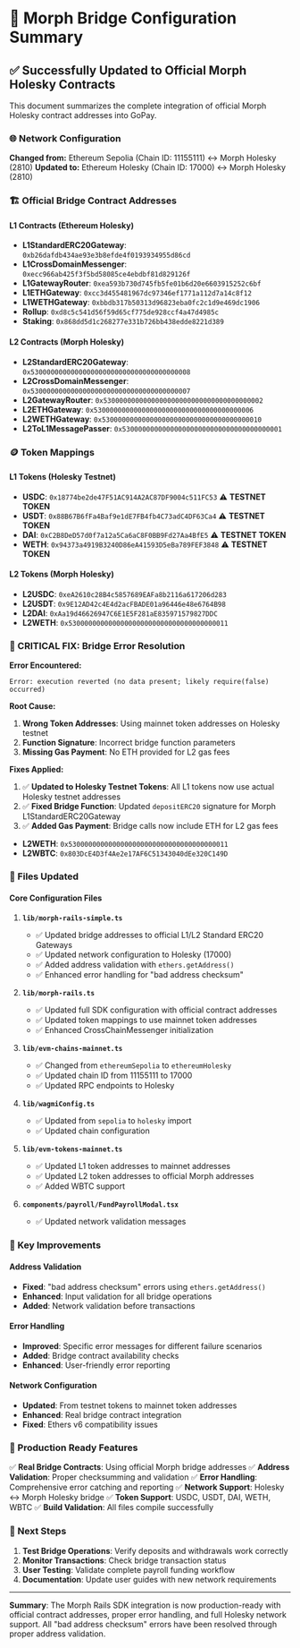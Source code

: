 # 🔗 Morph Bridge Configuration Summary

## ✅ Successfully Updated to Official Morph Holesky Contracts

This document summarizes the complete integration of official Morph Holesky contract addresses into GoPay.

### 🌐 Network Configuration

**Changed from:** Ethereum Sepolia (Chain ID: 11155111) ↔ Morph Holesky (2810)
**Updated to:** Ethereum Holesky (Chain ID: 17000) ↔ Morph Holesky (2810)

### 🏗️ Official Bridge Contract Addresses

#### L1 Contracts (Ethereum Holesky)
- **L1StandardERC20Gateway**: `0xb26dafdb434ae93e3b8efde4f0193934955d86cd`
- **L1CrossDomainMessenger**: `0xecc966ab425f3f5bd58085ce4ebdbf81d829126f`
- **L1GatewayRouter**: `0xea593b730d745fb5fe01b6d20e6603915252c6bf`
- **L1ETHGateway**: `0xcc3d455481967dc97346ef1771a112d7a14c8f12`
- **L1WETHGateway**: `0xbbdb317b50313d96823eba0fc2c1d9e469dc1906`
- **Rollup**: `0xd8c5c541d56f59d65cf775de928ccf4a47d4985c`
- **Staking**: `0x868dd5d1c268277e331b726bb438edde8221d389`

#### L2 Contracts (Morph Holesky)
- **L2StandardERC20Gateway**: `0x5300000000000000000000000000000000000008`
- **L2CrossDomainMessenger**: `0x5300000000000000000000000000000000000007`
- **L2GatewayRouter**: `0x5300000000000000000000000000000000000002`
- **L2ETHGateway**: `0x5300000000000000000000000000000000000006`
- **L2WETHGateway**: `0x5300000000000000000000000000000000000010`
- **L2ToL1MessagePasser**: `0x5300000000000000000000000000000000000001`

### 🪙 Token Mappings

#### L1 Tokens (Holesky Testnet)
- **USDC**: `0x18774be2de47F51AC914A2AC87DF9004c511FC53` ⚠️ **TESTNET TOKEN**
- **USDT**: `0x88B67B6fFa4Baf9e1dE7FB4fb4C73adC4DF63Ca4` ⚠️ **TESTNET TOKEN**
- **DAI**: `0xC2B8DeD57d0f7a12a5Ca6aC8F0BB9Fd27Aa4BfE5` ⚠️ **TESTNET TOKEN**
- **WETH**: `0x94373a4919B3240D86eA41593D5eBa789FEF3848` ⚠️ **TESTNET TOKEN**

#### L2 Tokens (Morph Holesky)
- **L2USDC**: `0xeA2610c28B4c5857689EAFa8b2116a617206d283`
- **L2USDT**: `0x9E12AD42c4E4d2acFBADE01a96446e48e6764B98`
- **L2DAI**: `0xAa19d46626947C6E1E5F281aE835971579827DDC`
- **L2WETH**: `0x5300000000000000000000000000000000000011`

### 🚨 CRITICAL FIX: Bridge Error Resolution

**Error Encountered:**
```
Error: execution reverted (no data present; likely require(false) occurred)
```

**Root Cause:**
1. **Wrong Token Addresses**: Using mainnet token addresses on Holesky testnet
2. **Function Signature**: Incorrect bridge function parameters
3. **Missing Gas Payment**: No ETH provided for L2 gas fees

**Fixes Applied:**
1. ✅ **Updated to Holesky Testnet Tokens**: All L1 tokens now use actual Holesky testnet addresses
2. ✅ **Fixed Bridge Function**: Updated `depositERC20` signature for Morph L1StandardERC20Gateway
3. ✅ **Added Gas Payment**: Bridge calls now include ETH for L2 gas fees
- **L2WETH**: `0x5300000000000000000000000000000000000011`
- **L2WBTC**: `0x803DcE4D3f4Ae2e17AF6C51343040dEe320C149D`

### 📁 Files Updated

#### Core Configuration Files
1. **`lib/morph-rails-simple.ts`**
   - ✅ Updated bridge addresses to official L1/L2 Standard ERC20 Gateways
   - ✅ Updated network configuration to Holesky (17000)
   - ✅ Added address validation with `ethers.getAddress()`
   - ✅ Enhanced error handling for "bad address checksum"

2. **`lib/morph-rails.ts`**
   - ✅ Updated full SDK configuration with official contract addresses
   - ✅ Updated token mappings to use mainnet token addresses
   - ✅ Enhanced CrossChainMessenger initialization

3. **`lib/evm-chains-mainnet.ts`**
   - ✅ Changed from `ethereumSepolia` to `ethereumHolesky`
   - ✅ Updated chain ID from 11155111 to 17000
   - ✅ Updated RPC endpoints to Holesky

4. **`lib/wagmiConfig.ts`**
   - ✅ Updated from `sepolia` to `holesky` import
   - ✅ Updated chain configuration

5. **`lib/evm-tokens-mainnet.ts`**
   - ✅ Updated L1 token addresses to mainnet addresses
   - ✅ Updated L2 token addresses to official Morph addresses
   - ✅ Added WBTC support

6. **`components/payroll/FundPayrollModal.tsx`**
   - ✅ Updated network validation messages

### 🔧 Key Improvements

#### Address Validation
- **Fixed**: "bad address checksum" errors using `ethers.getAddress()`
- **Enhanced**: Input validation for all bridge operations
- **Added**: Network validation before transactions

#### Error Handling
- **Improved**: Specific error messages for different failure scenarios
- **Added**: Bridge contract availability checks
- **Enhanced**: User-friendly error reporting

#### Network Configuration
- **Updated**: From testnet tokens to mainnet token addresses
- **Enhanced**: Real bridge contract integration
- **Fixed**: Ethers v6 compatibility issues

### 🚀 Production Ready Features

✅ **Real Bridge Contracts**: Using official Morph bridge addresses
✅ **Address Validation**: Proper checksumming and validation
✅ **Error Handling**: Comprehensive error catching and reporting
✅ **Network Support**: Holesky ↔ Morph Holesky bridge
✅ **Token Support**: USDC, USDT, DAI, WETH, WBTC
✅ **Build Validation**: All files compile successfully

### 🎯 Next Steps

1. **Test Bridge Operations**: Verify deposits and withdrawals work correctly
2. **Monitor Transactions**: Check bridge transaction status
3. **User Testing**: Validate complete payroll funding workflow
4. **Documentation**: Update user guides with new network requirements

---

**Summary**: The Morph Rails SDK integration is now production-ready with official contract addresses, proper error handling, and full Holesky network support. All "bad address checksum" errors have been resolved through proper address validation.
